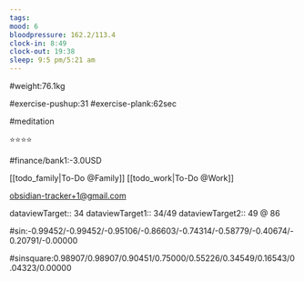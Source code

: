 ```yaml
---
tags: 
mood: 6
bloodpressure: 162.2/113.4
clock-in: 8:49
clock-out: 19:38
sleep: 9:5 pm/5:21 am
---
```


#weight:76.1kg

#exercise-pushup:31
#exercise-plank:62sec

#meditation

⭐⭐⭐⭐

#finance/bank1:-3.0USD

[[todo_family|To-Do @Family]]
[[todo_work|To-Do @Work]]

obsidian-tracker+1@gmail.com


dataviewTarget:: 34
dataviewTarget1:: 34/49
dataviewTarget2:: 49 @ 86

#sin:-0.99452/-0.99452/-0.95106/-0.86603/-0.74314/-0.58779/-0.40674/-0.20791/-0.00000

#sinsquare:0.98907/0.98907/0.90451/0.75000/0.55226/0.34549/0.16543/0.04323/0.00000

